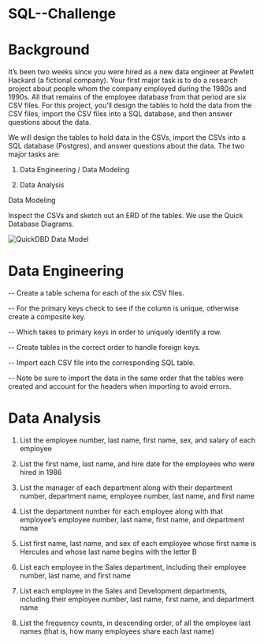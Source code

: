 # SQL--Challenge

# Background

It’s been two weeks since you were hired as a new data engineer at Pewlett Hackard (a fictional company). Your first major task is to do a research project about people whom the company employed during the 1980s and 1990s. All that remains of the employee database from that period are six CSV files.
For this project, you’ll design the tables to hold the data from the CSV files, import the CSV files into a SQL database, and then answer questions about the data. 

We will design the tables to hold data in the CSVs, import the CSVs into a SQL database (Postgres), and answer questions about the data. The two major tasks are:

1) Data Engineering / Data Modeling

2) Data Analysis

Data Modeling

Inspect the CSVs and sketch out an ERD of the tables. We use the Quick Database Diagrams.


![QuickDBD Data Model](https://user-images.githubusercontent.com/116124534/210914193-d84d1201-fb94-42be-97e1-deb57a71af35.png)



# Data Engineering

-- Create a table schema for each of the six CSV files.

-- For the primary keys check to see if the column is unique, otherwise create a composite key. 

-- Which takes to primary keys in order to uniquely identify a row.

-- Create tables in the correct order to handle foreign keys.

-- Import each CSV file into the corresponding SQL table. 

-- Note be sure to import the data in the same order that the tables were created and account for the headers when importing to avoid errors.


# Data Analysis

1. List the employee number, last name, first name, sex, and salary of each employee 

2. List the first name, last name, and hire date for the employees who were hired in 1986 

3. List the manager of each department along with their department number, department name, employee number, last name, and first name 

4. List the department number for each employee along with that employee’s employee number, last name, first name, and department name 

5. List first name, last name, and sex of each employee whose first name is Hercules and whose last name begins with the letter B 

6. List each employee in the Sales department, including their employee number, last name, and first name 

7. List each employee in the Sales and Development departments, including their employee number, last name, first name, and department name 

8. List the frequency counts, in descending order, of all the employee last names (that is, how many employees share each last name) 
